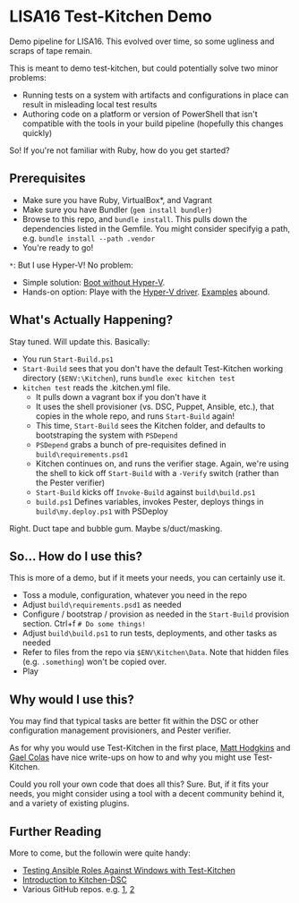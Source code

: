 # LISA16 Test-Kitchen Demo

Demo pipeline for LISA16.  This evolved over time, so some ugliness and scraps of tape remain.

This is meant to demo test-kitchen, but could potentially solve two minor problems:

* Running tests on a system with artifacts and configurations in place can result in misleading local test results
* Authoring code on a platform or version of PowerShell that isn't compatible with the tools in your build pipeline (hopefully this changes quickly)

So!  If you're not familiar with Ruby, how do you get started?

## Prerequisites

* Make sure you have Ruby, VirtualBox*, and Vagrant
* Make sure you have Bundler (`gem install bundler`)
* Browse to this repo, and `bundle install`.  This pulls down the dependencies listed in the Gemfile.  You might consider specifyig a path, e.g. `bundle install --path .vendor`
* You're ready to go!

`*`: But I use Hyper-V!  No problem:

* Simple solution: [Boot without Hyper-V](http://www.hanselman.com/blog/SwitchEasilyBetweenVirtualBoxAndHyperVWithABCDEditBootEntryInWindows81.aspx).
* Hands-on option: Playe with the [Hyper-V driver](https://github.com/test-kitchen/kitchen-hyperv).  [Examples](https://gaelcolas.com/2016/07/11/introduction-to-kitchen-dsc/) abound.

## What's Actually Happening?

Stay tuned.  Will update this.  Basically:

* You run `Start-Build.ps1`
* `Start-Build` sees that you don't have the default Test-Kitchen working directory (`$ENV:\Kitchen`), runs `bundle exec kitchen test`
* `kitchen test` reads the .kitchen.yml file.
  * It pulls down a vagrant box if you don't have it
  * It uses the shell provisioner (vs. DSC, Puppet, Ansible, etc.), that copies in the whole repo, and runs `Start-Build` again!
  * This time, `Start-Build` sees the Kitchen folder, and defaults to bootstraping the system with `PSDepend`
  * `PSDepend` grabs a bunch of pre-requisites defined in `build\requirements.psd1`
  * Kitchen continues on, and runs the verifier stage.  Again, we're using the shell to kick off `Start-Build` with a `-Verify` switch (rather than the Pester verifier)
  * `Start-Build` kicks off `Invoke-Build` against `build\build.ps1`
  * `build.ps1` Defines variables, invokes Pester, deploys things in `build\my.deploy.ps1` with PSDeploy

Right.  Duct tape and bubble gum.  Maybe s/duct/masking.

## So... How do I use this?

This is more of a demo, but if it meets your needs, you can certainly use it.

* Toss a module, configuration, whatever you need in the repo
* Adjust `build\requirements.psd1` as needed
* Configure / bootstrap / provision as needed in the `Start-Build` provision section.  Ctrl+f `# Do some things!`
* Adjust `build\build.ps1` to run tests, deployments, and other tasks as needed
* Refer to files from the repo via `$ENV\Kitchen\Data`.  Note that hidden files (e.g. `.something`) won't be copied over.
* Play

## Why would I use this?

You may find that typical tasks are better fit within the DSC or other configuration management provisioners, and Pester verifier.

As for why you would use Test-Kitchen in the first place, [Matt Hodgkins](https://hodgkins.io/testing-ansible-roles-windows-test-kitchen) and [Gael Colas](https://gaelcolas.com/2016/07/11/introduction-to-kitchen-dsc/) have nice write-ups on how to and why you might use Test-Kitchen.

Could you roll your own code that does all this?  Sure.  But, if it fits your needs, you might consider using a tool with a decent community behind it, and a variety of existing plugins.

## Further Reading

More to come, but the followin were quite handy:

* [Testing Ansible Roles Against Windows with Test-Kitchen](https://hodgkins.io/testing-ansible-roles-windows-test-kitchen)
* [Introduction to Kitchen-DSC](https://gaelcolas.com/2016/07/11/introduction-to-kitchen-dsc/)
* Various GitHub repos.  e.g. [1](https://github.com/smurawski/dsc-kitchen-project), [2](https://github.com/powershellorg/cwebadministration/tree/smurawski/adding_tests)
